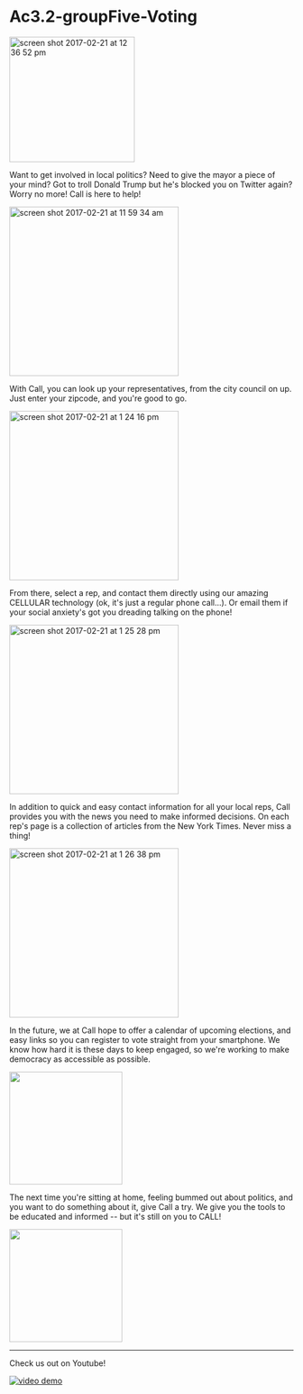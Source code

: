 # Ac3.2-groupFive-Voting

<img width="222" alt="screen shot 2017-02-21 at 12 36 52 pm" src="https://cloud.githubusercontent.com/assets/19174201/23176945/1e7af97c-f833-11e6-9ffc-9851d428356b.png">

Want to get involved in local politics? 
Need to give the mayor a piece of your mind? 
Got to troll Donald Trump but he's blocked you on Twitter again? 
Worry no more! Call is here to help!

<img width="300" alt="screen shot 2017-02-21 at 11 59 34 am" src="https://cloud.githubusercontent.com/assets/19174201/23176969/36c4c94a-f833-11e6-9d70-0fef3c982b7b.png">

With Call, you can look up your representatives, from the city council on up. 
Just enter your zipcode, and you're good to go. 

<img width="300" alt="screen shot 2017-02-21 at 1 24 16 pm" src="https://cloud.githubusercontent.com/assets/19174201/23178747/935d39e8-f839-11e6-8922-4ca6fd275d03.png">

From there, select a rep, and contact them directly using our amazing CELLULAR technology (ok, it's just a regular phone call...). 
Or email them if your social anxiety's got you dreading talking on the phone!

<img width="300" alt="screen shot 2017-02-21 at 1 25 28 pm" src="https://cloud.githubusercontent.com/assets/19174201/23178724/83190a76-f839-11e6-8e31-31f69c9a9a4b.png">

In addition to quick and easy contact information for all your local reps, Call provides you with the news you need to make informed decisions. 
On each rep's page is a collection of articles from the New York Times. Never miss a thing!

<img width="300" alt="screen shot 2017-02-21 at 1 26 38 pm" src="https://cloud.githubusercontent.com/assets/19174201/23178734/8a88cac6-f839-11e6-84ef-18f120bd8d0d.png">

In the future, we at Call hope to offer a calendar of upcoming elections, and easy links so you can register to vote straight from your smartphone. 
We know how hard it is these days to keep engaged, so we're working to make democracy as accessible as possible.

<img width = "200" src = "https://cloud.githubusercontent.com/assets/19174201/23178864/f46677b8-f839-11e6-8c58-b522c3739cfe.png">

The next time you're sitting at home, feeling bummed out about politics, and you want to do something about it, give Call a try. 
We give you the tools to be educated and informed -- but it's still on you to CALL! 

<img width = "200" src = "https://cloud.githubusercontent.com/assets/19174201/23178935/3341c172-f83a-11e6-8738-6b6f856e6b75.png">

---

Check us out on Youtube!

[![video demo](https://img.youtube.com/vi/3AT4moH0Lgs/0.jpg)](https://www.youtube.com/watch?v=3AT4moH0Lgs)
